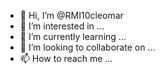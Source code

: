 - 👋 Hi, I’m @RMI10cleomar
- 👀 I’m interested in ...
- 🌱 I’m currently learning ...
- 💞️ I’m looking to collaborate on ...
- 📫 How to reach me ...

<!---
RMI10cleomar/RMI10cleomar is a ✨ special ✨ repository because its `README.md` (this file) appears on your GitHub profile.
You can click the Preview link to take a look at your changes.
--->

